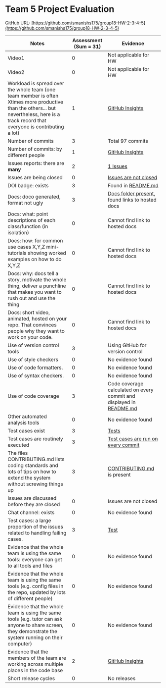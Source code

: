 # Team 5 Project Evaluation
GitHub URL: [https://github.com/smanishs175/group18-HW-2-3-4-5](https://github.com/smanishs175/group18-HW-2-3-4-5)

|Notes|Assessment (Sum = 31)|Evidence|
|-----|----------|--------|
|Video1|0|Not applicable for HW|
|Video2|0|Not applicable for HW|
|Workload is spread over the whole team (one team member is often Xtimes more productive than the others... but nevertheless, here is a track record that everyone is contributing a lot)|1|[GitHub Insights](https://github.com/smanishs175/group18-HW-2-3-4-5/graphs/contributors)|
|Number of commits|3|Total 97 commits|
|Number of commits: by different people|1|[GitHub Insights](https://github.com/smanishs175/group18-HW-2-3-4-5/graphs/contributors)|
|Issues reports: there are **many**|2|[1 Issues](https://github.com/smanishs175/group18-HW-2-3-4-5/issues?q=is%3Aissue)|
|Issues are being closed|0|[Issues are not closed](https://github.com/smanishs175/group18-HW-2-3-4-5/issues?q=is%3Aissue+is%3Aclosed)|
|DOI badge: exists|3|Found in [README.md](https://github.com/smanishs175/group18-HW-2-3-4-5/blob/main/README.md)|
|Docs: doco generated, format not ugly |3|[Docs folder present](https://github.com/smanishs175/group18-HW-2-3-4-5/tree/main/docs/evaluations), found links to hosted docs|
|Docs: what: point descriptions of each class/function (in isolation) |0|Cannot find link to hosted docs|
|Docs: how: for common use cases X,Y,Z mini-tutorials showing worked examples on how to do X,Y,Z|0|Cannot find link to hosted docs|
|Docs: why: docs tell a story, motivate the whole thing, deliver a punchline that makes you want to rush out and use the thing|0|Cannot find link to hosted docs|
|Docs: short video, animated, hosted on your repo. That convinces people why they want to work on your code.|0|Cannot find link to hosted docs|
|Use of version control tools|3|Using GitHub for version control|
|Use of style checkers |0|No evidence found|
|Use of code formatters. |0|No evidence found|
|Use of syntax checkers. |0|No evidence found|
|Use of code coverage |3|Code coverage calculated on every commit and displayed in [README.md](https://github.com/smanishs175/group18-HW-2-3-4-5/blob/main/README.md)|
|Other automated analysis tools|0|No evidence found|
|Test cases exist|3|[Tests](https://github.com/smanishs175/group18-HW-2-3-4-5/tree/main/tests)|
|Test cases are routinely executed|3|[Test cases are run on every commit](https://github.com/smanishs175/group18-HW-2-3-4-5/blob/main/.github/workflows/build.yml)|
|The files CONTRIBUTING.md lists coding standards and lots of tips on how to extend the system without screwing things up|3|[CONTRIBUTING.md](https://github.com/smanishs175/group18-HW-2-3-4-5/blob/main/CONTRIBUTING.md) is present|
|Issues are discussed before they are closed|0|Issues are not closed|
|Chat channel: exists|0|No evidence found|
|Test cases: a large proportion of the issues related to handling failing cases.|3| [Test](https://github.com/smanishs175/group18-HW-2-3-4-5/tree/main/tests)|case present
|Evidence that the whole team is using the same tools: everyone can get to all tools and files|0|No evidence found|
|Evidence that the whole team is using the same tools (e.g. config files in the repo, updated by lots of different people)|0|No evidence found|
|Evidence that the whole team is using the same tools (e.g. tutor can ask anyone to share screen, they demonstrate the system running on their computer)|0|No evidence found|
|Evidence that the members of the team are working across multiple places in the code base|2|[GitHub Insights](https://github.com/smanishs175/group18-HW-2-3-4-5/graphs/contributors)|
|Short release cycles |0|No releases|
